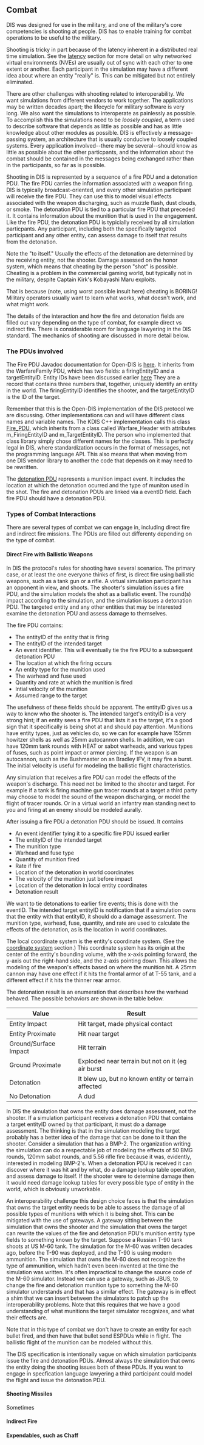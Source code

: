 ## Combat

DIS was designed for use in the military, and one of the military's core competencies is shooting at people. DIS has to enable training for combat operations to be useful to the military.

Shooting is tricky in part because of the latency inherent in a distributed real time simulation. See the <a href="Latency.md">latency</a> section for more detail on why networked virtual environments (NVEs) are usually out of sync with each other to one extent or another. Each participant in the simulation may have a different idea about where an entity "really" is. This can be mitigated but not entirely eliminated.

There are other challenges with shooting related to interoperability. We want simulations from different vendors to work together. The applications may be written decades apart; the lifecycle for military software is very long. We also want the simulations to interoperate as painlessly as possible. To accomplish this the simulations need to be _loosely coupled_, a term used to describe software that depends as little as possible and has as little knowledge about other modules as possible. DIS is effectively a message-passing system, an architecture that is usually conducive to loosely coupled systems. Every application involved--there may be several--should know as little as possible about the other particpants, and the information about the combat should be contained in the messages being exchanged rather than in the participants, so far as is possible.

Shooting in DIS is represented by a sequence of a fire PDU and a detonation PDU. The fire PDU carries the information associated with a weapon firing. DIS is typically broadcast-oriented, and every other simulation participant will receive the fire PDU. They can use this to model visual effects associated with the weapon discharging, such as muzzle flash, dust clouds, or smoke. The detonation PDU is tied to a particular fire PDU that preceded it. It contains information about the munition that is used in the engagement. Like the fire PDU, the detonation PDU is typicially received by all simulation particpants. Any participant, including both the specifically targeted participant and any other entity, can assess damage to itself that results from the detonation.

Note the "to itself." Usually the effects of the detonation are determined by the receiving entity, not the shooter. Damage assessed on the honor system, which means that cheating by the person "shot" is possible. Cheating is a problem in the commercial gaming world, but typically not in the military, despite Captain Kirk's Kobayashi Maru exploits.

That is because (note, using worst possible insult here) cheating is BORING! Military operators usually want to learn what works, what doesn't work, and what might work.

The details of the interaction and how the fire and detonation fields are filled out vary depending on the type of combat, for example direct vs indirect fire. There is considerable room for language lawyering in the DIS standard. The mechanics of shooting are discussed in more detail below.

### The PDUs involved

The Fire PDU Javadoc documentation for Open-DIS is <a href="javadoc/edu/nps/moves/dis/FirePdu.html">here</a>. It inherits from the WarfareFamily PDU, which has two fields: a firingEntityID and a targetEntityID. Entity IDs have been discussed earlier <a href="EntityIdentifiers.md">here</a> They are a record that contains three numbers that, together, uniquely identify an entity in the world. The firingEntityID identifies the shooter, and the targetEntityID is the ID of the target.

Remember that this is the Open-DIS implementation of the DIS protocol we are discussing. Other implementations can and will have different class names and variable names. The KDIS C++ implementation calls this class <a href="http://kdis.sourceforge.net/classdoc/class_k_d_i_s_1_1_p_d_u_1_1_warfare___header.html">Fire\_PDU</a>, which inherits from a class called Warfare\_Header with attributes m\_FiringEntityID and m\_TargetEntityID. The person who implemented that class library simply chose different names for the classes. This is perfectly legal in DIS, where standardization occurs in the format of messages, not the programming language API. This also means that when moving from one DIS vendor library to another the code that depends on it may need to be rewritten.

The <a href="javadoc/edu/nps/moves/dis/DetonationPdu.html">detonation PDU</a> represents a munition impact event. It includes the location at which the detonation ocurred and the type of muniton used in the shot. The fire and detonation PDUs are linked via a eventID field. Each fire PDU should have a detonation PDU.

### Types of Combat Interactions

There are several types of combat we can engage in, including direct fire and indirect fire missions. The PDUs are filled out differenty depending on the type of combat.

#### Direct Fire with Ballistic Weapons
In DIS the protocol's rules for shooting have several scenarios. The primary case, or at least the one everyone thinks of first, is direct fire using ballistic weapons, such as a tank gun or a rifle. A virtual simulation participant has an opponent in view, and shoots. The shooter's simulation issues a fire PDU, and the simulation models the shot as a ballistic event. The round(s) impact according to the simulation, and the simulation issues a detonation PDU. The targeted entity and any other entities that may be interested examine the detonation PDU and assess damage to themselves.

The fire PDU contains:

 * The entityID of the entity that is firing
 * The entityID of the intended target
 * An event identifier. This will eventually tie the fire PDU to a subsequent detonation PDU
 * The location at which the firing occurs
 * An entity type for the munition used
 * The warhead and fuse used
 * Quantity and rate at which the munition is fired
 * Intial velocity of the munition
 * Assumed range to the target

The usefulness of these fields should be apparent. The entityID gives us a way to know who the shooter is. The intended target's entityID is a very strong hint; if an entity sees a fire PDU that lists it as the target, it's a good sign that it specifically is being shot at and should pay attention. Munitions have entity types, just as vehicles do, so we can for example have 155mm howitzer shells as well as 25mm autocannon shells. In addition, we can have 120mm tank rounds with HEAT or sabot warheads, and various types of fuses, such as point impact or armor piercing. If the weapon is an autocannon, such as the Bushmaster on an Bradley IFV, it may fire a burst. The initial velocity is useful for modeling the ballistic flight characteristics.

Any simulation that receives a fire PDU can model the effects of the weapon's discharge. This need not be limited to the shooter and target. For example if a tank is firing machine gun tracer rounds at a target a third party may choose to model the sound of the weapon discharging, or model the flight of tracer rounds. Or in a virtual world an infantry man standing next to you and firing at an enemy should be modeled aurally.

After issuing a fire PDU a detonation PDU should be issued. It contains

  * An event identifier tying it to a specific fire PDU issued earlier
  * The entityID of the intended target
  * The munition type
  * Warhead and fuse type
  * Quantity of munition fired
  * Rate if fire
  * Location of the detonation in world coordinates
  * The velocity of the munition just before impact
  * Location of the detonation in local entity coordinates
  * Detonation result

We want to tie detonations to earlier fire events; this is done with the eventID. The intended target entityID is notification that if a simulation owns that the entity with that entityID, it should do a damage assessment. The munition type, warhead, fuse, quantity, and rate are used to calculate the effects of the detonation, as is the location in world coordinates.

The local coordinate system is the entity's coordinate system. (See the <a href="CoordinateSystems.md">coordinate system</a> section.) This coordinate system has its origin at the center of the entity's bounding volume, with the x-axis pointing forward, the y-axis out the right-hand side, and the z-axis pointing down. This allows the modeling of the weapon's effects based on where the munition hit. A 25mm cannon may have one effect if it hits the frontal armor of at T-55 tank, and a different effect if it hits the thinner rear armor.

The detonation result is an enumeration that describes how the warhead behaved. The possible behaviors are shown in the table below.

| Value                 | Result                            |
|-----------------------|-----------------------------------|
| Entity Impact         | Hit target, made physical contact |
| Entity Proximate      | Hit near target                   |
| Ground/Surface Impact | Hit terrain                       |
| Ground Proximate      | Exploded near terrain but not on it (eg air burst |
| Detonation            | It blew up, but no known entity or terrain affected |
| No Detonation         | A dud |

In DIS the simulation that owns the entity does damage assessment, not the shooter. If a simulation participant receives a detonation PDU that contains a target entityID owned by that participant, it must do a damage assessment. The thinking is that in the simulation modeling the target probably has a better idea of the damage that can be done to it than the shooter. Consider a simulation that has a BMP-2. The organization writing the simulation can do a respectable job of modeling the effects of 50 BMG rounds, 120mm sabot rounds, and 5.56 rifle fire because it was, evidently, interested in modeling BMP-2's. When a detonation PDU is received it can discover where it was hit and by what, do a damage lookup table operation, and assess damage to itself. If the shooter were to determine damage then it would need damage lookup tables for every possible type of entity in the world, which is obviously unworkable.

An interoperability challenge this design choice faces is that the simulation that owns the target entity needs to be able to assess the damage of all possible types of munitions with which it is being shot. This can be mitigated with the use of gateways. A gateway sitting between the simulation that owns the shooter and the simulation that owns the target can rewrite the values of the fire and detonation PDU's munition entity type fields to something known by the target. Suppose a Russian T-90 tank shoots at US M-60 tank. The simulation for the M-60 was written decades ago, before the T-90 was deployed, and the T-90 is using modern ammunition. The simulation that owns the M-60 does not recognize the type of ammunition, which hadn't even been invented at the time the simulation was written. It's often impractical to change the source code of the M-60 simulator. Instead we can use a gateway, such as JBUS, to change the fire and detonation munition type to something the M-60 simulator understands and that has a similar effect. The gateway is in effect a shim that we can insert between the simulators to patch up the interoperability problems. Note that this requires that we have a good understanding of what munitions the target simulator recognizes, and what their effects are.

Note that in this type of combat we don't have to create an entity for each bullet fired, and then have that bullet send ESPDUs while in flight. The ballistic flight of the munition can be modeled without this.

The DIS specification is intentionally vague on which simulation participants issue the fire and detonation PDUs. Almost always the simulation that owns the entity doing the shooting issues both of these PDUs. If you want to engage in specfication language lawyering a third participant could model the flight and issue the detonation PDU.

#### Shooting Missiles

Sometimes

#### Indirect Fire

#### Expendables, such as Chaff

####




